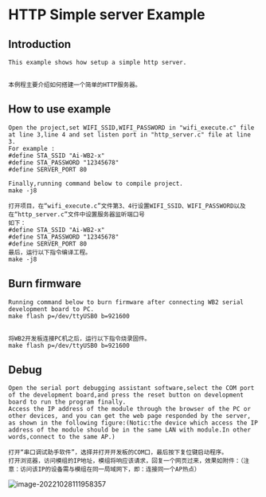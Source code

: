 # HTTP Simple server Example

## Introduction
```
This example shows how setup a simple http server.


本例程主要介绍如何搭建一个简单的HTTP服务器。
```

## How to use example
```
Open the project,set WIFI_SSID,WIFI_PASSWORD in "wifi_execute.c" file at line 3,line 4 and set listen port in "http_server.c" file at line 3.
For example : 
#define STA_SSID "Ai-WB2-x"
#define STA_PASSWORD "12345678"
#define SERVER_PORT 80

Finally,running command below to compile project.
make -j8

打开项目，在“wifi_execute.c”文件第3、4行设置WIFI_SSID、WIFI_PASSWORD以及在“http_server.c”文件中设置服务器监听端口号
如下：
#define STA_SSID "Ai-WB2-x"
#define STA_PASSWORD "12345678"
#define SERVER_PORT 80
最后，运行以下指令编译工程。
make -j8

```

## Burn firmware
```
Running command below to burn firmware after connecting WB2 serial development board to PC.
make flash p=/dev/ttyUSB0 b=921600


将WB2开发板连接PC机之后，运行以下指令烧录固件。
make flash p=/dev/ttyUSB0 b=921600
```



## Debug
```
Open the serial port debugging assistant software,select the COM port of the development board,and press the reset button on development board to run the program finally.
Access the IP address of the module through the browser of the PC or other devices, and you can get the web page responded by the server, as shown in the following figure:(Notic:the device which access the IP address of the module should be in the same LAN with module.In other words,connect to the same AP.)

打开“串口调试助手软件”，选择并打开开发板的COM口，最后按下复位键启动程序。
打开浏览器，访问模组的IP地址，模组将响应该请求，回复一个网页过来，效果如附件：（注意：访问该IP的设备需与模组在同一局域网下，即：连接同一个AP热点）
```

![image-20221028111958357](C:\Users\Rita\AppData\Roaming\Typora\typora-user-images\image-20221028111958357.png?x-oss-process=image/watermark,type_ZHJvaWRzYW5zZmFsbGJhY2s,shadow_50,text_Q1NETiBA5a6J5L-h5Y-v56eR5oqA,size_10#pic_center)
